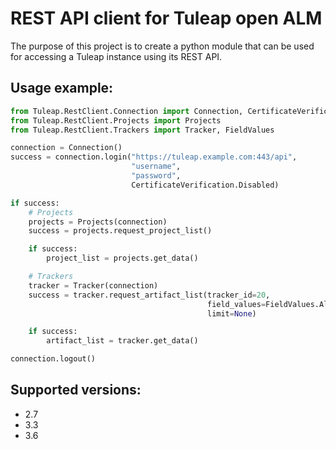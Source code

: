 # REST API client for Tuleap open ALM

The purpose of this project is to create a python module that can be used for accessing a Tuleap
instance using its REST API.

## Usage example:
```python
from Tuleap.RestClient.Connection import Connection, CertificateVerification
from Tuleap.RestClient.Projects import Projects
from Tuleap.RestClient.Trackers import Tracker, FieldValues

connection = Connection()
success = connection.login("https://tuleap.example.com:443/api",
                           "username",
                           "password",
                           CertificateVerification.Disabled)

if success:
    # Projects
    projects = Projects(connection)
    success = projects.request_project_list()

    if success:
        project_list = projects.get_data()

    # Trackers
    tracker = Tracker(connection)
    success = tracker.request_artifact_list(tracker_id=20,
                                            field_values=FieldValues.All,
                                            limit=None)

    if success:
        artifact_list = tracker.get_data()

connection.logout()
```

## Supported versions:

* 2.7
* 3.3
* 3.6